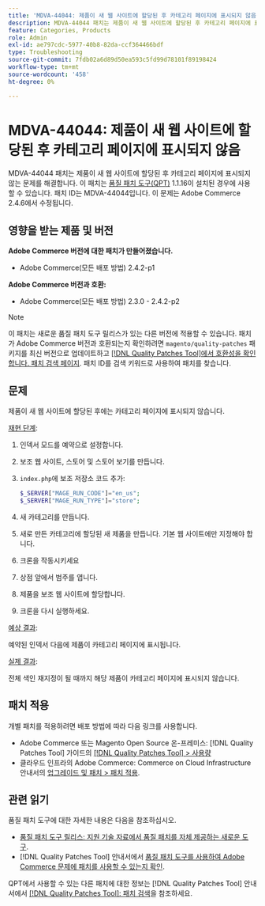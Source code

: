 ```yaml
---
title: 'MDVA-44044: 제품이 새 웹 사이트에 할당된 후 카테고리 페이지에 표시되지 않음'
description: MDVA-44044 패치는 제품이 새 웹 사이트에 할당된 후 카테고리 페이지에 표시되지 않는 문제를 해결합니다. 이 패치는 [Quality Patches Tool (QPT)](https://experienceleague.adobe.com/ko/docs/commerce-operations/tools/quality-patches-tool/quality-patches-tool-to-self-serve-quality-patches) 1.1.16이 설치된 경우 사용할 수 있습니다. 패치 ID는 MDVA-44044입니다. 이 문제는 Adobe Commerce 2.4.6에서 수정됩니다.
feature: Categories, Products
role: Admin
exl-id: ae797cdc-5977-40b8-82da-ccf364466bdf
type: Troubleshooting
source-git-commit: 7fdb02a6d89d50ea593c5fd99d78101f89198424
workflow-type: tm+mt
source-wordcount: '458'
ht-degree: 0%

---
```


# MDVA-44044: 제품이 새 웹 사이트에 할당된 후 카테고리 페이지에 표시되지 않음

MDVA-44044 패치는 제품이 새 웹 사이트에 할당된 후 카테고리 페이지에 표시되지 않는 문제를 해결합니다. 이 패치는 [품질 패치 도구(QPT)](https://experienceleague.adobe.com/ko/docs/commerce-operations/tools/quality-patches-tool/quality-patches-tool-to-self-serve-quality-patches) 1.1.16이 설치된 경우에 사용할 수 있습니다. 패치 ID는 MDVA-44044입니다. 이 문제는 Adobe Commerce 2.4.6에서 수정됩니다.

## 영향을 받는 제품 및 버전

**Adobe Commerce 버전에 대한 패치가 만들어졌습니다.**

* Adobe Commerce(모든 배포 방법) 2.4.2-p1

**Adobe Commerce 버전과 호환:**

* Adobe Commerce(모든 배포 방법) 2.3.0 - 2.4.2-p2

>[!NOTE]
>
>이 패치는 새로운 품질 패치 도구 릴리스가 있는 다른 버전에 적용할 수 있습니다. 패치가 Adobe Commerce 버전과 호환되는지 확인하려면 `magento/quality-patches` 패키지를 최신 버전으로 업데이트하고 [[!DNL Quality Patches Tool]에서 호환성을 확인합니다. 패치 검색 페이지](https://experienceleague.adobe.com/ko/docs/commerce-operations/tools/quality-patches-tool/quality-patches-tool-to-self-serve-quality-patches). 패치 ID를 검색 키워드로 사용하여 패치를 찾습니다.

## 문제

제품이 새 웹 사이트에 할당된 후에는 카테고리 페이지에 표시되지 않습니다.

<u>재현 단계</u>:

1. 인덱서 모드를 예약으로 설정합니다.
1. 보조 웹 사이트, 스토어 및 스토어 보기를 만듭니다.
1. `index.php`에 보조 저장소 코드 추가:

   ```php
   $_SERVER["MAGE_RUN_CODE"]="en_us";
   $_SERVER["MAGE_RUN_TYPE"]="store";
   ```

1. 새 카테고리를 만듭니다.
1. 새로 만든 카테고리에 할당된 새 제품을 만듭니다. 기본 웹 사이트에만 지정해야 합니다.
1. 크론을 작동시키세요
1. 상점 앞에서 범주를 엽니다.
1. 제품을 보조 웹 사이트에 할당합니다.
1. 크론을 다시 실행하세요.

<u>예상 결과</u>:

예약된 인덱서 다음에 제품이 카테고리 페이지에 표시됩니다.

<u>실제 결과</u>:

전체 색인 재지정이 될 때까지 해당 제품이 카테고리 페이지에 표시되지 않습니다.

## 패치 적용

개별 패치를 적용하려면 배포 방법에 따라 다음 링크를 사용합니다.

* Adobe Commerce 또는 Magento Open Source 온-프레미스: [!DNL Quality Patches Tool] 가이드의 [[!DNL Quality Patches Tool] > 사용량](/help/tools/quality-patches-tool/usage.md)
* 클라우드 인프라의 Adobe Commerce: Commerce on Cloud Infrastructure 안내서의 [업그레이드 및 패치 > 패치 적용](https://experienceleague.adobe.com/docs/commerce-cloud-service/user-guide/develop/upgrade/apply-patches.html?lang=ko).

## 관련 읽기

품질 패치 도구에 대한 자세한 내용은 다음을 참조하십시오.

* [품질 패치 도구 릴리스: 지원 기술 자료에서 품질 패치를 자체 제공하는 새로운 도구](https://experienceleague.adobe.com/ko/docs/commerce-operations/tools/quality-patches-tool/quality-patches-tool-to-self-serve-quality-patches).
* [!DNL Quality Patches Tool] 안내서에서 [품질 패치 도구를 사용하여 Adobe Commerce 문제에 패치를 사용할 수 있는지 확인](/help/tools/quality-patches-tool/patches-available-in-qpt/check-patch-for-magento-issue-with-magento-quality-patches.md).

QPT에서 사용할 수 있는 다른 패치에 대한 정보는 [!DNL Quality Patches Tool] 안내서에서 [[!DNL Quality Patches Tool]: 패치 검색](https://experienceleague.adobe.com/tools/commerce-quality-patches/index.html?lang=ko)을 참조하세요.
